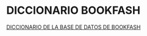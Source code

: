 # DICCIONARIO BOOKFASH

[DICCIONARIO DE LA BASE DE DATOS DE BOOKFASH](https://jossalvarado.github.io/DICCIONARIO/diccionario.html)
